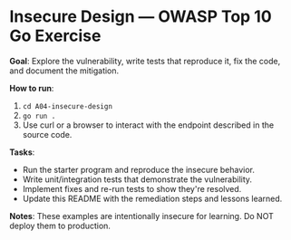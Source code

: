 # Insecure Design — OWASP Top 10 Go Exercise

**Goal**: Explore the vulnerability, write tests that reproduce it, fix the code, and document the mitigation.

**How to run**:
1. `cd A04-insecure-design`
2. `go run .`
3. Use curl or a browser to interact with the endpoint described in the source code.

**Tasks**:
- Run the starter program and reproduce the insecure behavior.
- Write unit/integration tests that demonstrate the vulnerability.
- Implement fixes and re-run tests to show they're resolved.
- Update this README with the remediation steps and lessons learned.

**Notes**: These examples are intentionally insecure for learning. Do NOT deploy them to production.
